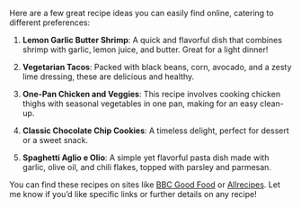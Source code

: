 Here are a few great recipe ideas you can easily find online, catering to different preferences:

1. **Lemon Garlic Butter Shrimp**: A quick and flavorful dish that combines shrimp with garlic, lemon juice, and butter. Great for a light dinner!

2. **Vegetarian Tacos**: Packed with black beans, corn, avocado, and a zesty lime dressing, these are delicious and healthy.

3. **One-Pan Chicken and Veggies**: This recipe involves cooking chicken thighs with seasonal vegetables in one pan, making for an easy clean-up.

4. **Classic Chocolate Chip Cookies**: A timeless delight, perfect for dessert or a sweet snack.

5. **Spaghetti Aglio e Olio**: A simple yet flavorful pasta dish made with garlic, olive oil, and chili flakes, topped with parsley and parmesan.

You can find these recipes on sites like [BBC Good Food](https://www.bbcgoodfood.com/recipes) or [Allrecipes](https://www.allrecipes.com/). Let me know if you’d like specific links or further details on any recipe!